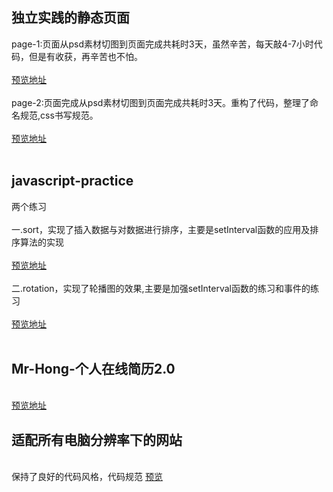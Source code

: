<h2>独立实践的静态页面</h2>
<div>page-1:页面从psd素材切图到页面完成共耗时3天，虽然辛苦，每天敲4-7小时代码，但是有收获，再辛苦也不怕。</div><br>
<div><a href="https://hardmanhong.github.io/myPage/page-1/index.html">预览地址</a></div>
<div><br></div>
<div>page-2:页面完成从psd素材切图到页面完成共耗时3天。重构了代码，整理了命名规范,css书写规范。</div><br>
<div><a href="https://hardmanhong.github.io/myPage/page-2/index.html">预览地址</a></div>
<div><br></div>
<h2>javascript-practice</h2>
<div>两个练习</div><br>
<div>一.sort，实现了插入数据与对数据进行排序，主要是setInterval函数的应用及排序算法的实现</div><br>
<div><a href="https://hardmanhong.github.io/myPage/javascript-practice/sort/sort.html">预览地址</a></div>
<div><br></div>
<div>二.rotation，实现了轮播图的效果,主要是加强setInterval函数的练习和事件的练习</div><br>
<div><a href="https://hardmanhong.github.io/myPage/javascript-practice/rotation/rotation.html">预览地址</a></div><br>
<h2>Mr-Hong-个人在线简历2.0</h2><br>
<a href="https://hardmanhong.github.io/myPage/Mr-Hong/index.html">
预览地址</a>
<h2>适配所有电脑分辨率下的网站</h2><br>
保持了良好的代码风格，代码规范
<a href="https://hardmanhong.github.io/myPage/myCase/index.html">预览</a>



